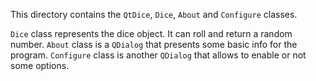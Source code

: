 This directory contains the `QtDice`, `Dice`, `About` and `Configure` classes.

`Dice` class represents the dice object. It can roll and return a random number.
`About` class is a `QDialog` that presents some basic info for the program.
`Configure` class is another `QDialog` that allows to enable or not some options.

